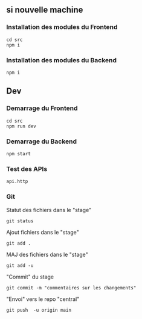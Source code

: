 ## si nouvelle machine

### Installation des modules du Frontend

```
cd src
npm i

```

### Installation des modules du Backend

```
npm i

```

## Dev

### Demarrage du Frontend

```
cd src
npm run dev

```

### Demarrage du Backend

```
npm start

```

### Test des APIs

`api.http`

### Git

Statut des fichiers dans le "stage"

```
git status

```

Ajout fichiers dans le "stage"

```
git add .

```

MAJ des fichiers dans le "stage"

```
git add -u

```

"Commit" du stage

```
git commit -m "commentaires sur les changements"

```

"Envoi" vers le repo "central"

```
git push  -u origin main

```
